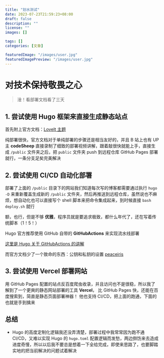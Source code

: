 ```yaml
---
title: "划水测试"
date: 2023-07-23T21:59:23+08:00
draft: false
description: ""
license: ""
images: []

tags: []
categories: [文章]

featuredImage: "/images/user.jpg"
featuredImagePreview: "/images/user.jpg"
---
```


# 对技术保持敬畏之心

> 淦！看部署文档看了三天

## 1. 尝试使用 Hugo 框架来直接生成静态站点

首先附上官方文档：[LoveIt 主题](https://hugoloveit.com/zh-cn/categories/documentation/)

纯部署很快，官方文档对于单纯部署的步骤还是相当友好的，并且 B 站上也有 UP 主 **codeSheep** 直接录制了细致的部署视频讲解，跟着敲很快就能上手，直接生成 `/public` 文件夹之后，把 `public` 文件夹 push 到远程仓库 GitHub Pages 部署就行，一条分支足矣完美解决

## 2. 尝试使用 CI/CD 自动化部署

部署了上面的 `/public` 目录下的网站我们知道每次写的博客都需要通过执行 `hugo -D` 来重新覆盖生成新的 `/public` 文件夹，然后再推送到远程仓库，虽然说也不麻烦，想自动化也可以直接写个 shell 脚本来把命令集成起来，到时候直接 `bash deploy.sh` 就行

额，也行，但是不够 **优雅**，程序员就是要追求极致，都什么年代了，还在写着传统脚本（1！5！）

Hugo 官方推荐使用 GitHub 自带的 **GitHubActions** 来实现流水线部署

[这里是 Hugo 关于 GitHubActions 的讲解](https://gohugo.io/hosting-and-deployment/hosting-on-github/)

而官方文档少了一个致命的东西：公钥和私钥的设置 [peaceiris](https://github.com/peaceiris/actions-gh-pages)


## 3. 尝试使用 Vercel 部署网站

用 GitHub Pages 配置的站点反百度爬虫收录，并且访问也不是很稳，所以我了解到了一个更爽的静态网站部署的工具 **Vercel**， 比 GitHub Pages 快，还能在百度搜索到，简直是静态页面部署神器！
他也支持 CI/CD，把上面的跑通，下面的也就是手到擒来

## 总结
- Hugo 的高度定制化逻辑我还没弄清楚，部署过程中我常常因为跑不通 CI/CD，又难以实现 Hugo 的 `hugo.toml` 配置逻辑而发愁，两边捯饬来去造成进度奇慢，所以以后我不要总是想着一下全给完成，即使来思路了，也要脚踏实地的把当前解决的问题试着解决